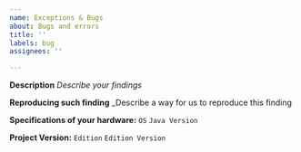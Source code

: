 ```yaml
---
name: Exceptions & Bugs
about: Bugs and errors
title: ''
labels: bug
assignees: ''

---
```


**Description**
_Describe your findings_

**Reproducing such finding**
_Describe a way for us to reproduce this finding

**Specifications of your hardware:**
`OS`
`Java Version`

**Project Version:**
`Edition`
`Edition Version`
